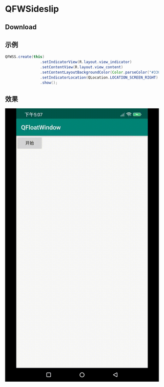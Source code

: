 # QFWSideslip

## Download



## 示例

```java
QFWSS.create(this)
                .setIndicatorView(R.layout.view_indicator)
                .setContentView(R.layout.view_content)
                .setContentLayoutBackgroundColor(Color.parseColor("#33000000"))
                .setIndicatorLocation(QLocation.LOCATION_SCREEN_RIGHT)
                .show();
```

## 效果

![](./md_res/demo.gif)